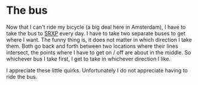 # The bus

Now that I can't ride my bicycle (a big deal here in Amsterdam), I have to take the bus to [SRXP](http://www.srxp.com)
every day. I have to take two separate buses to get where I want. The funny thing is, it does not matter in which
direction I take them. Both go back and forth between two locations where their lines intersect, the points where I
have to get on / off are about in the middle. So whichever bus I take first, I get to take in whichever direction I
like.

I appreciate these little quirks. Unfortunately I do not appreciate having to ride the bus.